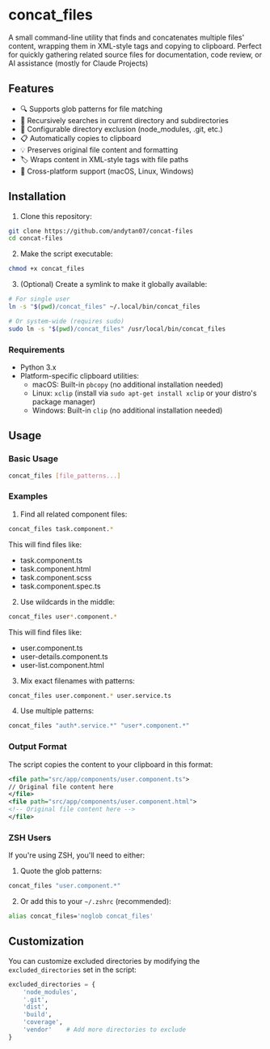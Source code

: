 # concat_files

A small command-line utility that finds and concatenates multiple files' content, wrapping them in XML-style tags and copying to clipboard. Perfect for quickly gathering related source files for documentation, code review, or AI assistance (mostly for Claude Projects)

## Features

- 🔍 Supports glob patterns for file matching
- 📁 Recursively searches in current directory and subdirectories
- 🚫 Configurable directory exclusion (node_modules, .git, etc.)
- 📋 Automatically copies to clipboard
- 💡 Preserves original file content and formatting
- 🏷️ Wraps content in XML-style tags with file paths
- 🌟 Cross-platform support (macOS, Linux, Windows)

## Installation

1. Clone this repository:
```bash
git clone https://github.com/andytan07/concat-files
cd concat-files
```

2. Make the script executable:
```bash
chmod +x concat_files
```

3. (Optional) Create a symlink to make it globally available:
```bash
# For single user
ln -s "$(pwd)/concat_files" ~/.local/bin/concat_files

# Or system-wide (requires sudo)
sudo ln -s "$(pwd)/concat_files" /usr/local/bin/concat_files
```

### Requirements

- Python 3.x
- Platform-specific clipboard utilities:
  - macOS: Built-in `pbcopy` (no additional installation needed)
  - Linux: `xclip` (install via `sudo apt-get install xclip` or your distro's package manager)
  - Windows: Built-in `clip` (no additional installation needed)

## Usage

### Basic Usage

```bash
concat_files [file_patterns...]
```

### Examples

1. Find all related component files:
```bash
concat_files task.component.*
```
This will find files like:
- task.component.ts
- task.component.html
- task.component.scss
- task.component.spec.ts

2. Use wildcards in the middle:
```bash
concat_files user*.component.*
```
This will find files like:
- user.component.ts
- user-details.component.ts
- user-list.component.html

3. Mix exact filenames with patterns:
```bash
concat_files user.component.* user.service.ts
```

4. Use multiple patterns:
```bash
concat_files "auth*.service.*" "user*.component.*"
```

### Output Format

The script copies the content to your clipboard in this format:
```xml
<file path="src/app/components/user.component.ts">
// Original file content here
</file>
<file path="src/app/components/user.component.html">
<!-- Original file content here -->
</file>
```

### ZSH Users

If you're using ZSH, you'll need to either:

1. Quote the glob patterns:
```bash
concat_files "user.component.*"
```

2. Or add this to your `~/.zshrc` (recommended):
```bash
alias concat_files='noglob concat_files'
```

## Customization

You can customize excluded directories by modifying the `excluded_directories` set in the script:

```python
excluded_directories = {
    'node_modules',
    '.git',
    'dist',
    'build',
    'coverage',
    'vendor'    # Add more directories to exclude
}
```